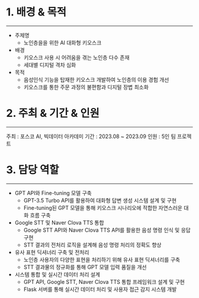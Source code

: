# 1. 배경 & 목적
---
+ 주제명
  + 노인층을을 위한 AI 대화형 키오스크
+ 배경
  + 키오스크 사용 시 어려움을 겪는 노인층 다수 존재
  + 세대별 디지털 격차 심화
+ 목적
  + 음성인식 기능을 탑재한 키오스크 개발하여 노인층의 이용 경험 개선
  + 키오스크를 통한 주문 과정의 불편함과 디지털 장볍 최소화

# 2. 주최 & 기간 & 인원
---
주최 : 포스코 AI, 빅데이터 아카데미
기간 : 2023.08 ~ 2023.09
인원 : 5인 팀 프로젝트

# 3. 담당 역할
---
+ GPT API와 Fine-tuning 모델 구축
  + GPT-3.5 Turbo API를 활용하여 대화형 답변 생성 시스템 설계 및 구현
  + Fine-tuning된 GPT 모델을 통해 키오스크 시나리오에 적합한 자연스러운 대화 흐름 구축
+ Google STT 및 Naver Clova TTS 통합
  + Google STT API와 Naver Clova TTS API를 활용한 음성 명령 인식 및 응답 구현
  + STT 결과의 전처리 로직을 설계해 음성 명령 처리의 정확도 향상
+ 유사 표현 딕셔너리 구축 및 전처리
  + 노인층 사용자의 다양한 표현을 처리하기 위해 유사 표현 딕셔너리를 구축
  + STT 결과물의 정규화를 통해 GPT 모델 입력 품질을 개선
+ 시스템 통합 및 실시간 데이터 처리 설계
  + GPT API, Google STT, Naver Clova TTS 통합 프레임워크 설계 및 구현
  + Flask 서버를 통해 실시간 데이터 처리 및 사용자 접근 감지 시스템 개발
